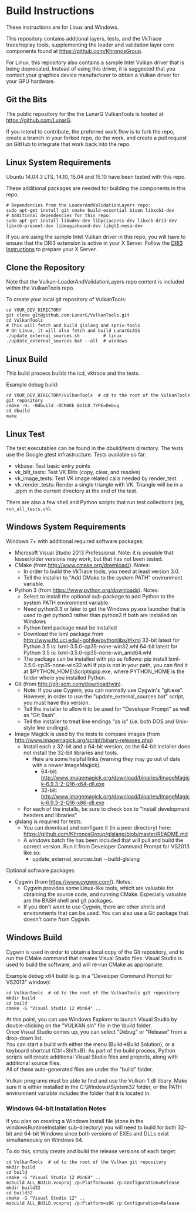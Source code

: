 # Build Instructions
These instructions are for Linux and Windows.

This repository contains addtional layers, tests, and the VkTrace trace/replay tools, supplementing the
loader and validation layer core components found at https://github.com/KhronosGroup.

For Linux, this repository also contains a sample Intel Vulkan driver that is being deprecated.
Instead of using this driver, it is suggested that you contact your graphics device manufacturer
to obtain a Vulkan driver for your GPU hardware.

## Git the Bits

The public repository for the the LunarG VulkanTools is hosted at https://github.com/LunarG.

If you intend to contribute, the preferred work flow is to fork the repo,
create a branch in your forked repo, do the work,
and create a pull request on GitHub to integrate that work back into the repo.

## Linux System Requirements
Ubuntu 14.04.3 LTS, 14.10, 15.04 and 15.10 have been tested with this repo.

These additional packages are needed for building the components in this repo.
```
# Dependencies from the LoaderAndValidationLayers repo:
sudo apt-get install git cmake build-essential bison libxcb1-dev
# Additional dependencies for this repo:
sudo apt-get install libudev-dev libpciaccess-dev libxcb-dri3-dev libxcb-present-dev libmagickwand-dev libgl1-mesa-dev
```

If you are using the sample Intel Vulkan driver in this repo, you will have to ensure that
the DRI3 extension is active in your X Server.
Follow the
[DRI3 Instructions](dri3.md)
to prepare your X Server.

## Clone the Repository

Note that the Vulkan-LoaderAndValidationLayers repo content is included within the VulkanTools repo.

To create your local git repository of VulkanTools:
```
cd YOUR_DEV_DIRECTORY
git clone git@github.com:LunarG/VulkanTools.git
cd VulkanTools
# This will fetch and build glslang and spriv-tools
# On Linux, it will also fetch and build LunarGLASS
./update_external_sources.sh         # linux
./update_external_sources.bat --all  # windows
```

## Linux Build

This build process builds the icd, vktrace and the tests.

Example debug build:
```
cd YOUR_DEV_DIRECTORY/VulkanTools  # cd to the root of the VulkanTools git repository
cmake -H. -Bdbuild -DCMAKE_BUILD_TYPE=Debug
cd dbuild
make
```

## Linux Test

The test executables can be found in the dbuild/tests directory. The tests use the Google
gtest infrastructure. Tests available so far:
- vkbase: Test basic entry points
- vk_blit_tests: Test VK Blits (copy, clear, and resolve)
- vk_image_tests: Test VK image related calls needed by render_test
- vk_render_tests: Render a single triangle with VK. Triangle will be in a .ppm in
the current directory at the end of the test.

There are also a few shell and Python scripts that run test collections (eg,
`run_all_tests.sh`).


## Windows System Requirements

Windows 7+ with additional required software packages:

- Microsoft Visual Studio 2013 Professional.  Note: it is possible that lesser/older versions may work, but that has not been tested.
- CMake (from http://www.cmake.org/download/).  Notes:
  - In order to build the VkTrace tools, you need at least version 3.0.
  - Tell the installer to "Add CMake to the system PATH" environment variable.
- Python 3 (from https://www.python.org/downloads).  Notes:
  - Select to install the optional sub-package to add Python to the system PATH environment variable.
  - Need python3.3 or later to get the Windows py.exe launcher that is used to get python3 rather than python2 if both are installed on Windows
  - Python lxml package must be installed
  - Download the lxml package from
        http://www.lfd.uci.edu/~gohlke/pythonlibs/#lxml
        32-bit latest for Python 3.5 is: lxml-3.5.0-cp35-none-win32.whl
        64-bit latest for Python 3.5 is: lxml-3.5.0-cp35-none-win_amd64.whl
  - The package can be installed with pip as follows:
        pip install lxml-3.5.0-cp35-none-win32.whl
        If pip is not in your path, you can find it at $PYTHON_HOME\Scripts\pip.exe, where PYTHON_HOME is the folder where you installed Python.
- Git (from http://git-scm.com/download/win).
  - Note: If you use Cygwin, you can normally use Cygwin's "git.exe".  However, in order to use the "update_external_sources.bat" script, you must have this version.
  - Tell the installer to allow it to be used for "Developer Prompt" as well as "Git Bash".
  - Tell the installer to treat line endings "as is" (i.e. both DOS and Unix-style line endings).
- Image Magick is used by the tests to compare images (from http://www.imagemagick.org/script/binary-releases.php)
  - Install each a 32-bit and a 64-bit version, as the 64-bit installer does not install the 32-bit libraries and tools.
    - Here are some helpful links (warning they may go out of date with a newer ImageMagick).
      - 64-bit: http://www.imagemagick.org/download/binaries/ImageMagick-6.9.3-2-Q16-x64-dll.exe
      - 32-bit: http://www.imagemagick.org/download/binaries/ImageMagick-6.9.3-2-Q16-x86-dll.exe
  - For each of the installs, be sure to check box to "Install development headers and libraries"
- glslang is required for tests.
  - You can download and configure it (in a peer directory) here: https://github.com/KhronosGroup/glslang/blob/master/README.md
  - A windows batch file has been included that will pull and build the correct version.  Run it from Developer Command Prompt for VS2013 like so:
    - update_external_sources.bat --build-glslang

Optional software packages:

- Cygwin (from https://www.cygwin.com/).  Notes:
  - Cygwin provides some Linux-like tools, which are valuable for obtaining the source code, and running CMake.
    Especially valuable are the BASH shell and git packages.
  - If you don't want to use Cygwin, there are other shells and environments that can be used.
    You can also use a Git package that doesn't come from Cygwin.

## Windows Build

Cygwin is used in order to obtain a local copy of the Git repository, and to run the CMake command that creates Visual Studio files.  Visual Studio is used to build the software, and will re-run CMake as appropriate.

Example debug x64 build (e.g. in a "Developer Command Prompt for VS2013" window):
```
cd VulkanTools  # cd to the root of the VulkanTools git repository
mkdir build
cd build
cmake -G "Visual Studio 12 Win64" ..
```

At this point, you can use Windows Explorer to launch Visual Studio by double-clicking on the "VULKAN.sln" file in the \build folder.  
Once Visual Studio comes up, you can select "Debug" or "Release" from a drop-down list.  
You can start a build with either the menu (Build->Build Solution), or a keyboard shortcut (Ctrl+Shift+B).
As part of the build process, Python scripts will create additional Visual Studio files and projects,
along with additional source files.  
All of these auto-generated files are under the "build" folder.

Vulkan programs must be able to find and use the Vulkan-1.dll libary.
Make sure it is either installed in the C:\Windows\System32 folder,
or the PATH environment variable includes the folder that it is located in.

### Windows 64-bit Installation Notes
If you plan on creating a Windows Install file (done in the windowsRuntimeInstaller sub-directory) you will need to build for both 32-bit and 64-bit Windows since both versions of EXEs and DLLs exist simultaneously on Windows 64.

To do this, simply create and build the release versions of each target:
```
cd VulkanTools  # cd to the root of the Vulkan git repository
mkdir build
cd build
cmake -G "Visual Studio 12 Win64" ..
msbuild ALL_BUILD.vcxproj /p:Platform=x64 /p:Configuration=Release
mkdir build32
cd build32
cmake -G "Visual Studio 12" ..
msbuild ALL_BUILD.vcxproj /p:Platform=x86 /p:Configuration=Release
```

